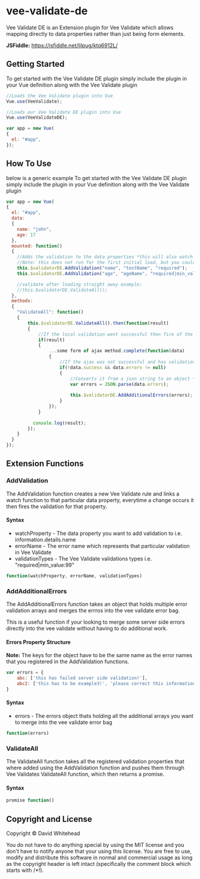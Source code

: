 # vee-validate-de
Vee Validate DE is an Extension plugin for Vee Validate which allows mapping directly to data properties rather than just being form elements.

**JSFiddle:** https://jsfiddle.net/lilpug/ktq6912L/

## Getting Started

To get started with the Vee Validate DE plugin simply include the plugin in your Vue definition along with the Vee Validate plugin
```javascript
//Loads the Vee Validate plugin into Vue
Vue.use(VeeValidate);

//Loads our Vee Validate DE plugin into Vue
Vue.use(VeeValidateDE);

var app = new Vue(
{
  el: "#app",
});
```


## How To Use

below is a generic example
To get started with the Vee Validate DE plugin simply include the plugin in your Vue definition along with the Vee Validate plugin
```javascript
var app = new Vue(
{
  el: "#app",
  data: 
  {	
    name: "john",
    age: 17      
  },
  mounted: function()
  {
    //Adds the validation to the data properties *this will also watch for changes and trigger it*
    //Note: this does not run for the first initial load, but you could call the validate all to trigger this is you needed it to.
    this.$validatorDE.AddValidation("name", "testName", "required");
    this.$validatorDE.AddValidation("age", "ageName", "required|min_value:18");  

    //validate after loading straight away example:
    //this.$validatorDE.ValidateAll();
  },
  methods: 
  {
    "ValidateAll": function()
    { 
		this.$validatorDE.ValidateAll().then(function(result)
		{
			//If the local validation went successful then fire of the ajax to the server
			if(result)
			{		
				...some form of ajax method.complete(function(data)
				{
					//If the ajax was not successful and has validation errors from the server then merge them
					if(!data.success && data.errors != null)
					{
						//Converts it from a json string to an object *if required*
						var errors = JSON.parse(data.errors);
					
						this.$validatorDE.AddAdditionalErrors(errors);
					}
				});
			}
		
		  console.log(result);
		});
    }
  }
});
```


## Extension Functions

### AddValidation

The AddValidation function creates a new Vee Validate rule and links a watch function to that particular data property, everytime a change occurs it then fires the validation for that property.

#### Syntax

* watchProperty - The data property you want to add validation to i.e. information.details.name
* errorName - The error name which represents that particular validation in Vee Validate
* validationTypes - The Vee Validate validations types i.e. "required|min_value:99"

```javascript
function(watchProperty, errorName, validationTypes)
```


### AddAdditionalErrors

The AddAdditionalErrors function takes an object that holds multiple error validation arrays and merges the errros into the vee validate error bag.

This is a useful function if your looking to merge some server side errors directly into the vee validate without having to do additional work.

 
#### Errors Property Structure

**Note:** The keys for the object have to be the same name as the error names that you registered in the AddValidation functions.

```javascript
var errors = {
	abc: ['this has failed server side validation!'],
	abc2: ['this has to be example3!', 'please correct this information']
}
```

#### Syntax

* errors - The errors object thats holding all the additional arrays you want to merge into the vee validate error bag

```javascript
function(errors)
```


### ValidateAll

The ValidateAll function takes all the registered validation properties that where added using the AddValidation function and pushes them through Vee Validates ValidateAll function, which then returns a promise.

#### Syntax

```javascript
promise function()
```


## Copyright and License
Copyright &copy; David Whitehead

You do not have to do anything special by using the MIT license and you don't have to notify anyone that your using this license. You are free to use, modify and distribute this software in normal and commercial usage as long as the copyright header is left intact (specifically the comment block which starts with /*!).